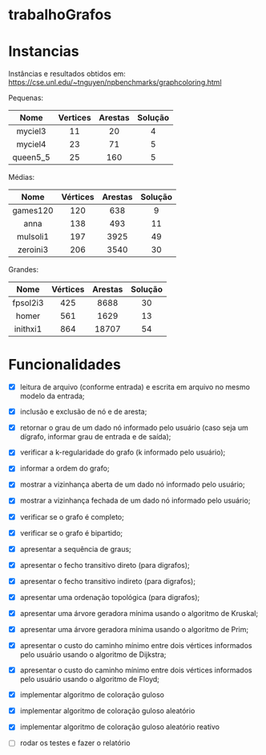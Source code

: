 # trabalhoGrafos

# Instancias
Instâncias e resultados obtidos em: https://cse.unl.edu/~tnguyen/npbenchmarks/graphcoloring.html

Pequenas:

|   Nome   | Vertices | Arestas | Solução |
|:--------:|:--------:|:-------:|:-------:|
|  myciel3 |    11    |    20   |    4    |
|  myciel4 |    23    |    71   |    5    |
| queen5_5 |    25    |   160   |    5    |


Médias:

|   Nome   | Vértices | Arestas | Solução |
|:--------:|:--------:|:-------:|:-------:|
| games120 |    120   |   638   |    9    |
|   anna   |    138   |   493   |    11   |
| mulsoli1 |    197   |   3925  |    49   |
| zeroini3 |    206   |   3540  |    30   |


Grandes:

|   Nome   | Vértices | Arestas | Solução |
|:--------:|:--------:|:-------:|:-------:|
| fpsol2i3 |    425   |   8688  |    30   |
|   homer  |    561   |   1629  |    13   |
| inithxi1 |    864   |  18707  |    54   |


# Funcionalidades
- [x] leitura de arquivo (conforme entrada) e
escrita em arquivo no mesmo modelo da entrada;

- [x] inclusão e exclusão de nó e de aresta;

- [x] retornar o grau de um dado nó informado pelo
usuário (caso seja um dígrafo, informar grau de
entrada e de saída);

- [x] verificar a k-regularidade do grafo (k
informado pelo usuário);

- [x] informar a ordem do grafo;

- [x] mostrar a vizinhança aberta de um dado nó
informado pelo usuário;

- [x] mostrar a vizinhança fechada de um dado nó
informado pelo usuário;

- [x] verificar se o grafo é completo;

- [x] verificar se o grafo é bipartido;

- [x] apresentar a sequência de graus;

- [x] apresentar o fecho transitivo direto (para
digrafos);

- [x] apresentar o fecho transitivo indireto (para
digrafos);

- [x] apresentar uma ordenação topológica (para
digrafos);

- [x] apresentar uma árvore geradora mínima usando
o algoritmo de Kruskal;

- [x] apresentar uma árvore geradora mínima usando
o algoritmo de Prim;

- [x] apresentar o custo do caminho mínimo entre
dois vértices informados pelo usuário usando o
algoritmo de Dijkstra;

- [x] apresentar o custo do caminho mínimo entre
dois vértices informados pelo usuário usando o
algoritmo de Floyd;

- [x] implementar algoritmo de coloração guloso

- [x] implementar algoritmo de coloração guloso
aleatório

- [x] implementar algoritmo de coloração guloso
aleatório reativo

- [ ] rodar os testes e fazer o relatório

